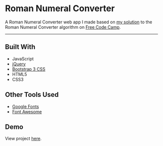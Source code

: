 # Roman Numeral Converter

A Roman Numeral Converter web app I made based on [my solution](https://github.com/autumnchris/free-code-camp-algorithms/blob/master/intermediate-algorithms/roman-numeral-converter.js) to the Roman Numeral Converter algorithm on [Free Code Camp](https://www.freecodecamp.org).

---

## Built With
* JavaScript
* [jQuery](https://jquery.com)
* [Bootstrap 3 CSS](https://getbootstrap.com/docs/3.3/css)
* HTML5
* CSS3

## Other Tools Used
* [Google Fonts](https://fonts.google.com)
* [Font Awesome](http://fontawesome.io)

## Demo

View project [here](https://autumnchris.github.io/roman-numeral-converter).
